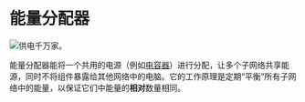 # 能量分配器

![供电千万家。](oredict:opencomputers:powerDistributor)

能量分配器能将一个共用的电源（例如[电容器](capacitor.md)）进行分配，让多个子网络共享能源，同时不将组件暴露给其他网络中的电脑。它的工作原理是定期“平衡”所有子网络中的能量，以保证它们中能量的**相对**数量相同。
